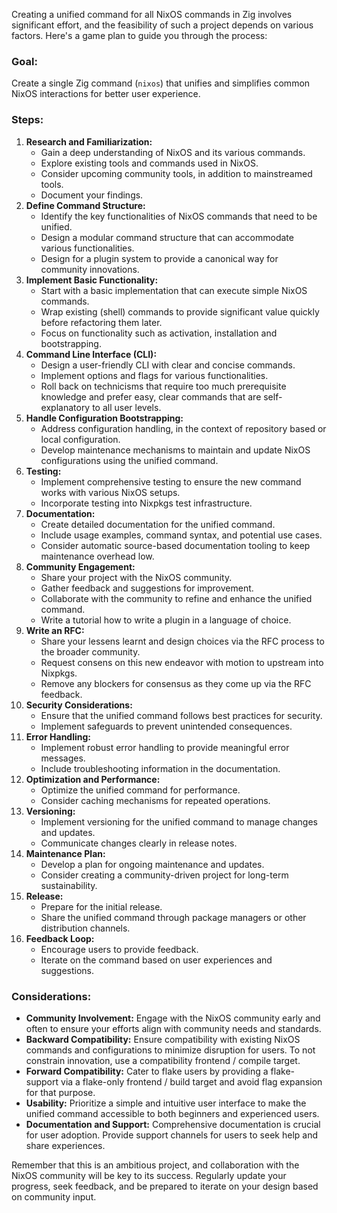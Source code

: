 Creating a unified command for all NixOS commands in Zig involves significant effort, and the feasibility of such a project depends on various factors. Here's a game plan to guide you through the process:

### Goal:

Create a single Zig command (`nixos`) that unifies and simplifies common NixOS interactions for better user experience.

### Steps:

1. **Research and Familiarization:**
    - Gain a deep understanding of NixOS and its various commands.
    - Explore existing tools and commands used in NixOS.
    - Consider upcoming community tools, in addition to mainstreamed tools.
    - Document your findings.
2. **Define Command Structure:**
    - Identify the key functionalities of NixOS commands that need to be unified.
    - Design a modular command structure that can accommodate various functionalities.
    - Design for a plugin system to provide a canonical way for community innovations.
3. **Implement Basic Functionality:**
    - Start with a basic implementation that can execute simple NixOS commands.
    - Wrap existing (shell) commands to provide significant value quickly before refactoring them later.
    - Focus on functionality such as activation, installation and bootstrapping.
4. **Command Line Interface (CLI):**
    - Design a user-friendly CLI with clear and concise commands.
    - Implement options and flags for various functionalities.
    - Roll back on technicisms that require too much prerequisite knowledge and prefer easy, clear commands that are self-explanatory to all user levels.
5. **Handle Configuration Bootstrapping:**
    - Address configuration handling, in the context of repository based or local configuration.
    - Develop maintenance mechanisms to maintain and update NixOS configurations using the unified command.
6. **Testing:**
    - Implement comprehensive testing to ensure the new command works with various NixOS setups.
    - Incorporate testing into Nixpkgs test infrastructure.
7. **Documentation:**
    - Create detailed documentation for the unified command.
    - Include usage examples, command syntax, and potential use cases.
    - Consider automatic source-based documentation tooling to keep maintenance overhead low.
8. **Community Engagement:**
    - Share your project with the NixOS community.
    - Gather feedback and suggestions for improvement.
    - Collaborate with the community to refine and enhance the unified command.
    - Write a tutorial how to write a plugin in a language of choice.
9. **Write an RFC:**
    - Share your lessens learnt and design choices via the RFC process to the broader community.
    - Request consens on this new endeavor with motion to upstream into Nixpkgs.
    - Remove any blockers for consensus as they come up via the RFC feedback.
10. **Security Considerations:**
    - Ensure that the unified command follows best practices for security.
    - Implement safeguards to prevent unintended consequences.
11. **Error Handling:**
    - Implement robust error handling to provide meaningful error messages.
    - Include troubleshooting information in the documentation.
12. **Optimization and Performance:**
    - Optimize the unified command for performance.
    - Consider caching mechanisms for repeated operations.
13. **Versioning:**
    - Implement versioning for the unified command to manage changes and updates.
    - Communicate changes clearly in release notes.
14. **Maintenance Plan:**
    - Develop a plan for ongoing maintenance and updates.
    - Consider creating a community-driven project for long-term sustainability.
15. **Release:**
    - Prepare for the initial release.
    - Share the unified command through package managers or other distribution channels.
16. **Feedback Loop:**
    - Encourage users to provide feedback.
    - Iterate on the command based on user experiences and suggestions.

### Considerations:

- **Community Involvement:** Engage with the NixOS community early and often to ensure your efforts align with community needs and standards.
- **Backward Compatibility:** Ensure compatibility with existing NixOS commands and configurations to minimize disruption for users. To not constrain innovation, use a compatibility frontend / compile target.
- **Forward Compatibility:** Cater to flake users by providing a flake-support via a flake-only frontend / build target and avoid flag expansion for that purpose.
- **Usability:** Prioritize a simple and intuitive user interface to make the unified command accessible to both beginners and experienced users.
- **Documentation and Support:** Comprehensive documentation is crucial for user adoption. Provide support channels for users to seek help and share experiences.

Remember that this is an ambitious project, and collaboration with the NixOS community will be key to its success. Regularly update your progress, seek feedback, and be prepared to iterate on your design based on community input.
